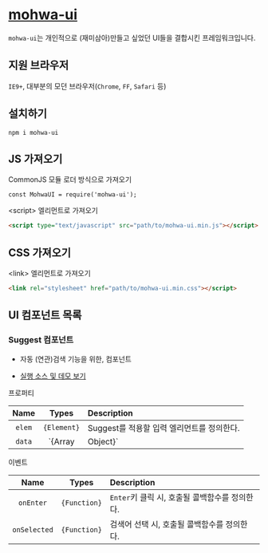 # [mohwa-ui](https://github.com/mohwa/mohwaUI)

`mohwa-ui`는 개인적으로 (재미삼아)만들고 싶었던 UI들을 결합시킨 프레임워크입니다.

## 지원 브라우저

`IE9+`, 대부분의 모던 브라우저(`Chrome`, `FF`, `Safari` 등)


## 설치하기

```
npm i mohwa-ui
```

## JS 가져오기

CommonJS 모듈 로더 방식으로 가져오기

```
const MohwaUI = require('mohwa-ui');
```


\<script\> 엘리먼트로 가져오기

```html
<script type="text/javascript" src="path/to/mohwa-ui.min.js"></script>
```

## CSS 가져오기

\<link\> 엘리먼트로 가져오기

```html
<link rel="stylesheet" href="path/to/mohwa-ui.min.css"></script>
```

## UI 컴포넌트 목록

### Suggest 컴포넌트

- 자동 (연관)검색 기능을 위한, 컴포넌트

- [실행 소스 및 데모 보기](http://jsfiddle.net/mohwa/gznkrwjp/7/)

프로퍼티

|Name|Types|Description|
|:--:|:-----:|:----------|
|`elem`|`{Element}`|Suggest를 적용할 입력 엘리먼트를 정의한다.|
|`data`|`{Array|Object}`|검색 데이터 또는 요청할 서버 정보를 정의한다.|

이벤트

|Name|Types|Description|
|:--:|:-----:|:----------|
|`onEnter`|`{Function}`|`Enter`키 클릭 시, 호출될 콜백함수를 정의한다.|
|`onSelected`|`{Function}`|검색어 선택 시, 호출될 콜백함수를 정의한다.|
